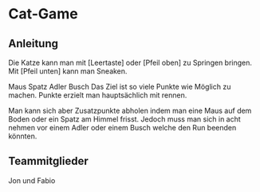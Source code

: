 # Cat-Game

## Anleitung

Die Katze kann man mit [Leertaste] oder [Pfeil oben] zu Springen bringen.
Mit [Pfeil unten] kann man Sneaken.

Maus Spatz Adler Busch
Das Ziel ist so viele Punkte wie Möglich zu machen.
Punkte erzielt man hauptsächlich mit rennen.

Man kann sich aber Zusatzpunkte abholen indem man eine Maus auf dem Boden oder ein Spatz am Himmel frisst.
Jedoch muss man sich in acht nehmen vor einem Adler oder einem Busch welche den Run beenden könnten.

## Teammitglieder

Jon und Fabio
